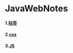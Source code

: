 # JavaWebNotes

####   1.[标签](https://github.com/boundlessocean/JavaWebNotes-/blob/master/HTML%E6%A0%87%E7%AD%BE/%E6%A0%87%E7%AD%BE.md)

####   2.[css](https://github.com/boundlessocean/JavaWebNotes-/blob/master/css/css.md)

####   3.[JS](https://github.com/boundlessocean/JavaWebNotes-/blob/master/js/js.md)
